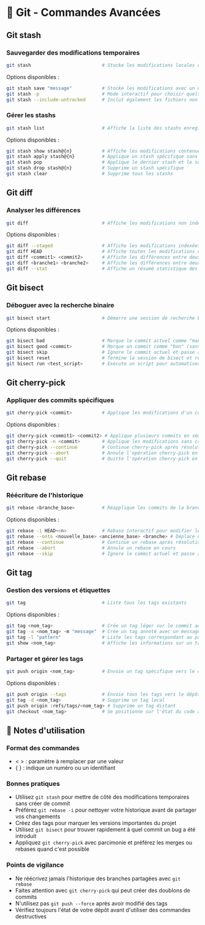 # 🔧 Git - Commandes Avancées

## Git stash

### Sauvegarder des modifications temporaires
```bash
git stash                          # Stocke les modifications locales dans une réserve temporaire
```

Options disponibles :
```bash
git stash save "message"           # Stocke les modifications avec un message descriptif
git stash -p                       # Mode interactif pour choisir quels changements stocker
git stash --include-untracked      # Inclut également les fichiers non suivis
```

### Gérer les stashs
```bash
git stash list                     # Affiche la liste des stashs enregistrés
```

Options disponibles :
```bash
git stash show stash@{n}           # Affiche les modifications contenues dans le stash spécifié
git stash apply stash@{n}          # Applique un stash spécifique sans le supprimer
git stash pop                      # Applique le dernier stash et le supprime de la liste
git stash drop stash@{n}           # Supprime un stash spécifique
git stash clear                    # Supprime tous les stashs
```

## Git diff

### Analyser les différences
```bash
git diff                           # Affiche les modifications non indexées
```

Options disponibles :
```bash
git diff --staged                  # Affiche les modifications indexées (qui seront commises)
git diff HEAD                      # Affiche toutes les modifications depuis le dernier commit
git diff <commit1> <commit2>       # Affiche les différences entre deux commits
git diff <branche1> <branche2>     # Affiche les différences entre deux branches
git diff --stat                    # Affiche un résumé statistique des modifications
```

## Git bisect

### Déboguer avec la recherche binaire
```bash
git bisect start                   # Démarre une session de recherche binaire
```

Options disponibles :
```bash
git bisect bad                     # Marque le commit actuel comme "mauvais" (contient le bug)
git bisect good <commit>           # Marque un commit comme "bon" (sans le bug)
git bisect skip                    # Ignore le commit actuel et passe au suivant
git bisect reset                   # Termine la session de bisect et restaure l'état initial
git bisect run <test_script>       # Exécute un script pour automatiser la recherche
```

## Git cherry-pick

### Appliquer des commits spécifiques
```bash
git cherry-pick <commit>           # Applique les modifications d'un commit sur la branche actuelle
```

Options disponibles :
```bash
git cherry-pick <commit1> <commit2> # Applique plusieurs commits en séquence
git cherry-pick -n <commit>        # Applique les modifications sans créer de commit
git cherry-pick --continue         # Continue cherry-pick après résolution de conflits
git cherry-pick --abort            # Annule l'opération cherry-pick en cours
git cherry-pick --quit             # Quitte l'opération cherry-pick en conservant les modifications
```

## Git rebase

### Réécriture de l'historique
```bash
git rebase <branche_base>          # Réapplique les commits de la branche actuelle sur une autre branche
```

Options disponibles :
```bash
git rebase -i HEAD~<n>             # Rebase interactif pour modifier les n derniers commits
git rebase --onto <nouvelle_base> <ancienne_base> <branche> # Déplace une série de commits vers une nouvelle base
git rebase --continue              # Continue un rebase après résolution de conflits
git rebase --abort                 # Annule un rebase en cours
git rebase --skip                  # Ignore le commit actuel et passe au suivant
```

## Git tag

### Gestion des versions et étiquettes
```bash
git tag                            # Liste tous les tags existants
```

Options disponibles :
```bash
git tag <nom_tag>                  # Crée un tag léger sur le commit actuel
git tag -a <nom_tag> -m "message"  # Crée un tag annoté avec un message
git tag -l "pattern"               # Liste les tags correspondant au pattern
git show <nom_tag>                 # Affiche les informations sur un tag spécifique
```

### Partager et gérer les tags
```bash
git push origin <nom_tag>          # Envoie un tag spécifique vers le dépôt distant
```

Options disponibles :
```bash
git push origin --tags             # Envoie tous les tags vers le dépôt distant
git tag -d <nom_tag>               # Supprime un tag local
git push origin :refs/tags/<nom_tag> # Supprime un tag distant
git checkout <nom_tag>             # Se positionne sur l'état du code au moment du tag
```

## 📝 Notes d'utilisation

### Format des commandes
- < > : paramètre à remplacer par une valeur
- { } : indique un numéro ou un identifiant

### Bonnes pratiques
- Utilisez `git stash` pour mettre de côté des modifications temporaires sans créer de commit
- Préférez `git rebase -i` pour nettoyer votre historique avant de partager vos changements
- Créez des tags pour marquer les versions importantes du projet
- Utilisez `git bisect` pour trouver rapidement à quel commit un bug a été introduit
- Appliquez `git cherry-pick` avec parcimonie et préférez les merges ou rebases quand c'est possible

### Points de vigilance
- Ne réécrivez jamais l'historique des branches partagées avec `git rebase`
- Faites attention avec `git cherry-pick` qui peut créer des doublons de commits
- N'utilisez pas `git push --force` après avoir modifié des tags
- Vérifiez toujours l'état de votre dépôt avant d'utiliser des commandes destructives
